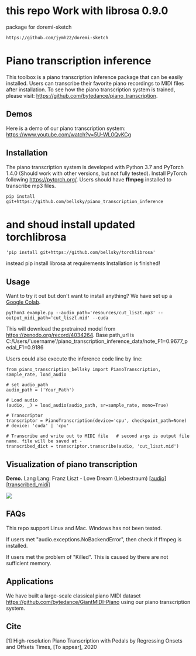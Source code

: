 # this repo Work with librosa 0.9.0

package for doremi-sketch
```
https://github.com/jymh22/doremi-sketch
```

# Piano transcription inference

This toolbox is a piano transcription inference package that can be easily installed. Users can transcribe their favorite piano recordings to MIDI files after installation. To see how the piano transcription system is trained, please visit: https://github.com/bytedance/piano_transcription.

## Demos
Here is a demo of our piano transcription system: https://www.youtube.com/watch?v=5U-WL0QvKCg

## Installation
The piano transcription system is developed with Python 3.7 and PyTorch 1.4.0 (Should work with other versions, but not fully tested).
Install PyTorch following https://pytorch.org/. Users should have **ffmpeg** installed to transcribe mp3 files.

```
pip install git+https://github.com/bellsky/piano_transcription_inference
```

# and shoud install updated torchlibrosa
```
'pip install git+https://github.com/bellsky/torchlibrosa'
```

instead pip install librosa at requirements
Installation is finished! 

## Usage
Want to try it out but don't want to install anything? We have set up a [Google Colab](https://colab.research.google.com/github/qiuqiangkong/piano_transcription_inference/blob/master/resources/inference.ipynb).

```
python3 example.py --audio_path='resources/cut_liszt.mp3' --output_midi_path='cut_liszt.mid' --cuda
```

This will download the pretrained model from https://zenodo.org/record/4034264.
Base path_url is C:/Users/'username'/piano_transcription_inference_data/note_F1=0.9677_pedal_F1=0.9186

Users could also execute the inference code line by line:
```
from piano_transcription_bellsky import PianoTranscription, sample_rate, load_audio

# set audio_path
audio_path = ('Your_Path')

# Load audio
(audio, _) = load_audio(audio_path, sr=sample_rate, mono=True)

# Transcriptor
transcriptor = PianoTranscription(device='cpu', checkpoint_path=None)  # device: 'cuda' | 'cpu'

# Transcribe and write out to MIDI file   # second args is output file name. file will be saved at -
transcribed_dict = transcriptor.transcribe(audio, 'cut_liszt.mid')
```

## Visualization of piano transcription

**Demo.** Lang Lang: Franz Liszt - Love Dream (Liebestraum) [[audio]](resources/cut_liszt.mp3) [[transcribed_midi]](resources/cut_liszt.mid)

<img src="resources/cut_liszt.png">

## FAQs
This repo support Linux and Mac. Windows has not been tested.

If users met "audio.exceptions.NoBackendError", then check if ffmpeg is installed.

If users met the problem of "Killed". This is caused by there are not sufficient memory.

## Applications

We have built a large-scale classical piano MIDI dataset https://github.com/bytedance/GiantMIDI-Piano using our piano transcription system.

## Cite
[1] High-resolution Piano Transcription with Pedals by Regressing Onsets and Offsets Times, [To appear], 2020

